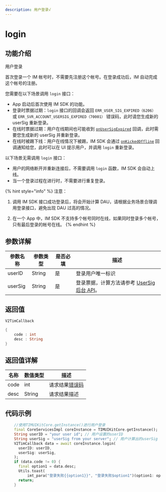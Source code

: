```yaml
---
description: 用户登录√
---
```


# login

## 功能介绍

用户登录

首次登录一个 IM 帐号时，不需要先注册这个帐号。在登录成功后，IM 自动完成这个帐号的注册。

您需要在以下场景调用 `login` 接口：

* App 启动后首次使用 IM SDK 的功能。
* 登录时票据过期：`login` 接口的回调会返回 `ERR_USER_SIG_EXPIRED（6206）` 或 `ERR_SVR_ACCOUNT_USERSIG_EXPIRED（70001）` 错误码，此时请您生成新的 userSig 重新登录。
* 在线时票据过期：用户在线期间也可能收到 [`onUserSigExpired`](../../api/keyClass/listener/v2timsdklistener.md) 回调，此时需要您生成新的 userSig 并重新登录。
* 在线时被踢下线：用户在线情况下被踢，IM SDK 会通过 [`onKickedOffline`](../../api/keyClass/listener/v2timsdklistener.md) 回调通知给您，此时可以在 UI 提示用户，并调用 `login` 重新登录。

以下场景无需调用 `login` 接口：

* 用户的网络断开并重新连接后，不需要调用 `login` 函数，IM SDK 会自动上线。
* 当一个登录过程在进行时，不需要进行重复登录。

{% hint style="info" %}
注意：

1. 调用 IM SDK 接口成功登录后，将会开始计算 DAU，请根据业务场景合理调用登录接口，避免出现 DAU 过高的情况。

2. 在一个 App 中，IM SDK 不支持多个帐号同时在线，如果同时登录多个帐号，只有最后登录的帐号在线。
{% endhint %}

## 参数详解

| 参数名称    | 参数类型   | 是否必填 | 描述                                                                                   |
| ------- | ------ | ---- | ------------------------------------------------------------------------------------ |
| userID  | String | 是    | 登录用户唯一标识                                                                             |
| userSig | String | 是    | 登录票据，计算方法请参考 [UserSig 后台 API](https://cloud.tencent.com/document/product/269/32688)。 |

## 返回值

```dart
V2TimCallback

{
    code : int
    desc : String
}
```

## 返回值详解

| 名称   | 数值类型   | 描述                                                             |
| ---- | ------ | -------------------------------------------------------------- |
| code | int    | 请求结果[错误码](https://cloud.tencent.com/document/product/269/1671) |
| desc | String | 请求结果描述                                                         |

## 代码示例  &#x20;

```dart
    //使用TIMUIKitCore.getInstance()进行用户登录
    final CoreServicesImpl coreInstance = TIMUIKitCore.getInstance();
    String userID = "your user id"; // 用户设置的userID
    String userSig = "userSig from your server"; // 用户计算出的userSig
    V2TimCallback data = await coreInstance.login(
      userID: userID,
      userSig: userSig,
    );
    if (data.code != 0) {
      final option1 = data.desc;
      Utils.toast(
          imt_para("登录失败{{option1}}", "登录失败$option1")(option1: option1));
      return;
    }
```
